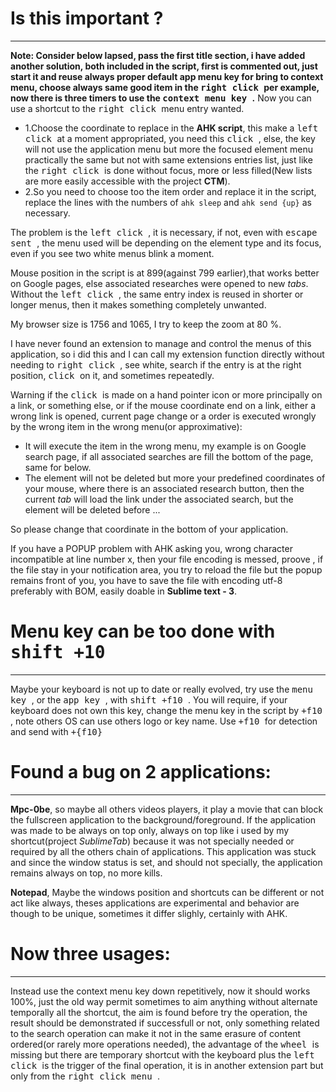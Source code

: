  # Is this important ?
___

**Note: Consider below lapsed, pass the first title section, i have added another solution, both included in the script, first is commented out, just start it and reuse always proper default app menu key for bring to context menu, choose always same good item in the <kbd> right click </kbd> per example, now there is three timers to use the <kbd> context menu key </kbd>.**
Now you can use a shortcut to the <kbd> right click </kbd> menu entry wanted.
 - 1.Choose the coordinate to replace in the **AHK script**, this make a <kbd> left click </kbd> at a moment appropriated, you need this <kbd> click </kbd>, else, the key will not use the application menu but more the focused element menu practically the same but not with same extensions entries list, just like the <kbd> right click </kbd> is done without focus, more or less filled(New lists are more easily accessible with the project **CTM**).
 - 2.So you need to choose too the item order and replace it in the script, replace the lines with the numbers of ```ahk sleep``` and ```ahk send {up}``` as necessary.

The problem is the <kbd> left click </kbd>, it is necessary, if not, even with <kbd> escape sent </kbd>, the menu used will be depending on the element type and its focus, even if you see two white menus blink a moment.

Mouse position in the script is at 899(against 799 earlier),that works better on Google pages, else associated researches were opened to new *tabs*.
Without the <kbd> left click </kbd>, the same entry index is reused in shorter or longer menus, then it makes something completely unwanted.

My browser size is 1756 and 1065, I try to keep the zoom at 80 %.

I have never found an extension to manage and control the menus of this application, so i did this and I can call my extension function directly without needing to <kbd> right click </kbd>, see white, search if the entry is at the right position, <kbd> click </kbd> on it, and sometimes repeatedly.

Warning if the <kbd> click </kbd> is made on a hand pointer icon or more principally on a link, or something else, or if the mouse coordinate end on a link, either a wrong link is opened, current page change or a order is executed wrongly by the wrong item in the wrong menu(or approximative):
 - It will execute the item in the wrong menu, my example is on Google search page, if all associated searches are fill the bottom of the page, same for below.
 - The element will not be deleted but more your predefined coordinates of your mouse, where there is an associated research button, then the current *tab* will load the link under the associated search, but the element will be deleted before ...

So please change that coordinate in the bottom of your application.


If you have a POPUP problem with AHK asking you, wrong character incompatible at line number x, then your file encoding is messed, proove , if the file stay in your notification area, you try to reload the file but the popup remains front of you, you have to save the file with encoding utf-8 preferably with BOM, easily doable in **Sublime text - 3**.


 # Menu key can be too done with <kbd> shift +10 </kbd>
___

Maybe your keyboard is not up to date or really evolved, try use the <kbd> menu key </kbd>, or the <kbd> app key </kbd>, with <kbd> shift +f10 </kbd>.
You will require, if your keyboard does not own this key, change the menu key in the script by <kbd> +f10 </kbd>, note others OS can use others logo or key name.
Use <kbd> +f10 </kbd> for detection and send with <kbd> +{f10} </kbd>

 # Found a bug on 2 applications:
___

**Mpc-0be**, so maybe all others videos players, it play a movie that can block the fullscreen application to the background/foreground.
If the application was made to be always on top only, always on top like i used by my shortcut(project *SublimeTab*) because it was not specially needed or required by all the others chain of applications.
This application was stuck and since the window status is set, and should not specially, the application remains always on top, no more kills.

**Notepad**, Maybe the windows position and shortcuts can be different or not act like always, theses applications are experimental and behavior are though to be unique, sometimes it differ slighly, certainly with AHK.

 # Now three usages:
___

Instead use the context menu key down repetitively, now it should works 100%, just the old way permit sometimes to aim anything without alternate temporally all the shortcut, the aim is found before try the operation, the result should be demonstrated if successfull or not, only something related to the search operation can make it not in the same erasure of content ordered(or rarely more operations needed), the advantage of the <kbd> wheel </kbd> is missing but there are temporary shortcut with the keyboard plus the <kbd> left click </kbd> is the trigger of the final operation, it is in another extension part but only from the <kbd> right click menu </kbd>.
